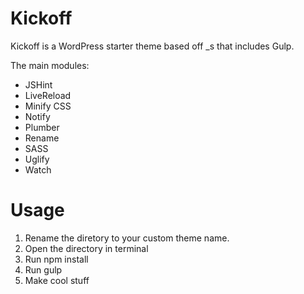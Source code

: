 Kickoff
===

Kickoff is a WordPress starter theme based off _s that includes Gulp. 

The main modules:
* JSHint
* LiveReload
* Minify CSS
* Notify
* Plumber
* Rename
* SASS
* Uglify
* Watch

Usage
===

1. Rename the diretory to your custom theme name.
2. Open the directory in terminal
3. Run npm install
4. Run gulp
5. Make cool stuff
